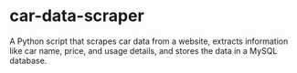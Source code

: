 # car-data-scraper
A Python script that scrapes car data from a website, extracts information like car name, price, and usage details, and stores the data in a MySQL database.
